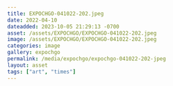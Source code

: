 ```yaml
---
title: EXPOCHGO-041022-202.jpeg
date: 2022-04-10
dateadded: 2023-10-05 21:29:13 -0700
asset: /assets/EXPOCHGO/EXPOCHGO-041022-202.jpeg
image: /assets/EXPOCHGO/EXPOCHGO-041022-202.jpeg
categories: image
gallery: expochgo
permalink: /media/expochgo/expochgo-041022-202-jpeg
layout: asset
tags: ["art", "times"]
--- 
```


